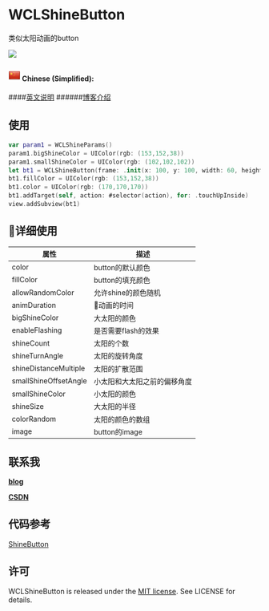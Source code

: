 # WCLShineButton
类似太阳动画的button

![](http://imwcl.oss-cn-shanghai.aliyuncs.com/github/WCLShineButton/demo_shine_others.gif)

#### ![cn](https://raw.githubusercontent.com/gosquared/flags/master/flags/flags/shiny/24/China.png) **Chinese (Simplified)**: 
####[英文说明](README.md)
######[博客介绍](http://www.jianshu.com)

## 使用

```swift
var param1 = WCLShineParams()
param1.bigShineColor = UIColor(rgb: (153,152,38))
param1.smallShineColor = UIColor(rgb: (102,102,102))
let bt1 = WCLShineButton(frame: .init(x: 100, y: 100, width: 60, height: 60), params: param1)
bt1.fillColor = UIColor(rgb: (153,152,38))
bt1.color = UIColor(rgb: (170,170,170))
bt1.addTarget(self, action: #selector(action), for: .touchUpInside)
view.addSubview(bt1)
```

## **详细使用**

| **属性**                | **描述**         |
| --------------------- | -------------- |
| color                 | button的默认颜色    |
| fillColor             | button的填充颜色    |
| allowRandomColor      | 允许shine的颜色随机   |
| animDuration          | 动画的时间         |
| bigShineColor         | 大太阳的颜色         |
| enableFlashing        | 是否需要flash的效果   |
| shineCount            | 太阳的个数          |
| shineTurnAngle        | 太阳的旋转角度        |
| shineDistanceMultiple | 太阳的扩散范围        |
| smallShineOffsetAngle | 小太阳和大太阳之前的偏移角度 |
| smallShineColor       | 小太阳的颜色         |
| shineSize             | 大太阳的半径         |
| colorRandom           | 太阳的颜色的数组       |
| image                 | button的image   |

## **联系我**

**[blog]( http:blog.imwcl.com)**

**[CSDN](http://blog.csdn.net/wang631106979)**

## 代码参考

[ShineButton](https://github.com/ChadCSong/ShineButton)

## **许可**

WCLShineButton is released under the [MIT license](https://github.com/631106979/WCLShineButton/blob/master/LICENSE). See LICENSE for details.
